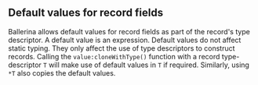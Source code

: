 ## Default values for record fields

Ballerina allows default values for record fields as part of the record's type descriptor. A default value is an expression. Default values do not affect static typing. They only affect the use of type descriptors to construct records. Calling the `value:cloneWithType()` function with a record type-descriptor `T` will make use of default values in `T` if required. Similarly, using `*T` also copies the default values.